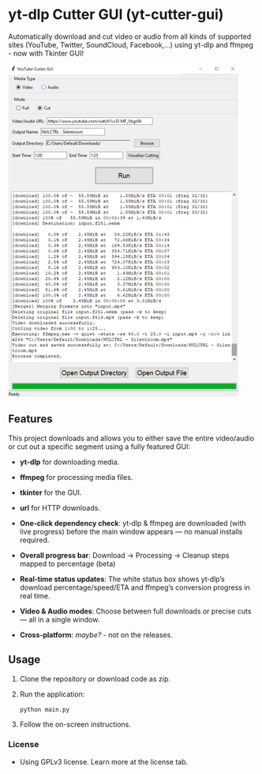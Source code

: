 # yt-dlp Cutter GUI (yt-cutter-gui)

Automatically download and cut video or audio from all kinds of supported sites (YouTube, Twitter, SoundCloud, Facebook,...) using yt-dlp and ffmpeg - now with Tkinter GUI!

![Screenshot](demo.png)

## Features

This project downloads and allows you to either save the entire video/audio or cut out a specific segment using a fully featured GUI:
- **yt-dlp** for downloading media.
- **ffmpeg** for processing media files.
- **tkinter** for the GUI.
- **url** for HTTP downloads.

- **One‑click dependency check**: yt‑dlp & ffmpeg are downloaded (with live progress) before the main window appears — no manual installs required.
- **Overall progress bar**: Download → Processing → Cleanup steps mapped to percentage (beta)
- **Real‑time status updates**: The white status box shows yt‑dlp’s download percentage/speed/ETA and ffmpeg’s conversion progress in real time.
- **Video & Audio modes**: Choose between full downloads or precise cuts — all in a single window.
- **Cross‑platform**: *maybe?* - not on the releases.

## Usage

1. Clone the repository or download code as zip.

3. Run the application:
    ```
    python main.py
    ```
4. Follow the on-screen instructions.

### License
- Using GPLv3 license. Learn more at the license tab.
